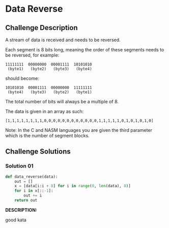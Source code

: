 # Data Reverse

## Challenge Description

A stream of data is received and needs to be reversed.

Each segment is 8 bits long, meaning the order of these segments needs to be reversed, for example:

```
11111111  00000000  00001111  10101010
 (byte1)   (byte2)   (byte3)   (byte4)
```

should become:

```
10101010  00001111  00000000  11111111
 (byte4)   (byte3)   (byte2)   (byte1)
```

The total number of bits will always be a multiple of 8.

The data is given in an array as such:

```
[1,1,1,1,1,1,1,1,0,0,0,0,0,0,0,0,0,0,0,0,1,1,1,1,1,0,1,0,1,0,1,0]

```

Note: In the C and NASM languages you are given the third parameter which is the number of segment blocks.

## Challenge Solutions

### Solution 01

```python
def data_reverse(data):
    out = []
    x = [data[i:i + 8] for i in range(0, len(data), 8)]
    for i in x[::-1]:
        out += i
    return out
```

**DESCRIPTION:**

good kata